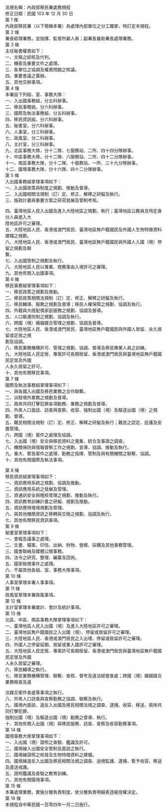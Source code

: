 法規名稱：內政部移民署處務規程  
修正日期：民國 103 年 12 月 30 日  
第 1 條  
內政部移民署（以下簡稱本署）為處理內部單位之分工職掌，特訂定本規程。  
第 2 條  
署長綜理署務，並指揮、監督所屬人員；副署長襄助署長處理署務。  
第 3 條  
主任秘書權責如下：  
一、文稿之綜核及代判。  
二、機密及重要文件之處理。  
三、各單位之協調及權責問題之核議。  
四、重要會議之籌辦。  
五、其他交辦事項。  
第 4 條  
本署設下列組、室、事務大隊：  
一、入出國事務組，分五科辦事。  
二、移民事務組，分六科辦事。  
三、國際及執法事務組，分五科辦事。  
四、移民資訊組，分六科辦事。  
五、秘書室，分六科辦事。  
六、人事室，分三科辦事。  
七、政風室，分二科辦事。  
八、主計室，分三科辦事。  
九、北區事務大隊，分十二隊、七服務站、二所、四十四分隊辦事。  
十、中區事務大隊，分十二隊、八服務站、二所、四十二分隊辦事。  
十一、南區事務大隊，分十二隊、十服務站、一所、三十九分隊辦事。  
十二、國境事務大隊，分十六隊、四十二分隊辦事。  
第 5 條  
入出國事務組掌理事項如下：  
一、入出國政策與制度之規劃、推動及督導。  
二、入出國相關法規制（訂）定、修正、解釋之研擬及執行。  
三、施政計畫與重要方案之研究發展及管制考核。  


四、臺灣地區人民入出國及進入大陸地區之規劃、執行；臺灣地區公務員及特定身分人員進入大  
陸地區許可之審理。  
五、大陸地區人民、香港或澳門居民、臺灣地區無戶籍國民及外國人生物特徵資料建檔之規劃。  
六、大陸地區人民、香港或澳門居民、臺灣地區無戶籍國民與外國人入國（境）停留之規劃及聯  
繫。  
七、入出國管制之規劃及執行。  
八、大陸地區人民以專業、商務事由入境許可之審理。  
九、其他有關入出國事項。  
第 6 條  
移民事務組掌理事項如下：  
一、移民政策之規劃及推動。  
二、移民政策相關法規制（訂）定、修正、解釋之研擬及執行。  
三、移民輔導、服務之規劃及督導；移民人權保障之規劃、協調及執行。  
四、外籍與大陸配偶家庭服務之規劃、協調及督導。  
五、人口販運防制之規劃、協調及執行。  
六、跨國（境）婚姻媒合管理之規劃、協調及督導。  
七、大陸地區人民、香港或澳門居民、臺灣地區無戶籍國民與外國人居留、永久居留或定居之規  
劃及協調。  
八、移民業務機構許可、管理之規劃、協調、督導及移民專業人員之訓練。  
九、大陸地區人民定居、專案許可長期居留、香港或澳門居民與臺灣地區無戶籍國民定居及外國  
人永久居留之許可。  
十、其他有關移民事項。  
第 7 條  
國際及執法事務組掌理事項如下：  
一、與各國入出國及移民業務之合作聯繫。  
二、派駐境外業務之規劃及督導。  
三、兩岸共同打擊犯罪各項勤務、業務之規劃及督導。  
四、外來人口面談、訪查與查察、收容、強制出國（境）及驅逐出國（境）之規劃、督導。  
五、難民相關法規制（訂）定、修正、解釋之研擬及執行；難民之認定、庇護及安置管理。  
六、跨國（境）案件之處理及協調。  
七、入出國（境）安全與移民資料之蒐集、統合及事證之調查。  
八、機關保防與情報督察工作之規劃、宣導、協調、推動及執行。  
九、重大、緊急案件之處理、勤務之指揮、管制及與有關機關之聯繫、協調。  
十、其他有關國際及執法事項。  


第 8 條  
移民資訊組掌理事項如下：  
一、資訊應用系統之規劃、協調及推動。  
二、資訊應用系統之發展及管理。  
三、資通訊安全與稽核管理之規劃、推動及執行。  
四、資訊教育訓練計畫之研擬、規劃及推動。  
五、資訊應用環境規劃及管理。  
六、與其他機關資訊之移轉與交換之規劃、協調及執行。  
七、其他有關移民資訊事項。  
第 9 條  
秘書室掌理事項如下：  
一、會報及議事之處理。  
二、文書、檔案、印信、出納、財物、營繕、採購及其他事務管理。  
三、國會聯絡及媒體公關事務。  
四、法令之研究、整理、編纂及諮詢。  
五、國家賠償事件之處理。  
六、不屬其他各組、室、事務大隊事項。  
第 10 條  
人事室掌理本署人事事項。  
第 11 條  
政風室掌理本署政風事項。  
第 12 條  
主計室掌理本署歲計、會計及統計事項。  
第 13 條  
北區、中區、南區事務大隊掌理事項如下：  
一、臺灣地區人民入出國（境）及進入大陸地區許可之審理。  
二、臺灣地區無戶籍國民之入出國（境）、停留或居留許可之審理。  
三、大陸地區人民、香港或澳門居民之入出境、停留或居留許可之審理。  
四、外國人之停留延期、居留或重入國許可之審理。  
五、大陸地區人民定居、專案許可長期居留、香港或澳門居民與臺灣地區無戶籍國民定居及外國  
人永久居留之審理。  
六、移民輔導之執行。  
七、移民業務機構管理、聯繫、查核、督考及違法經營查處；跨國（境）婚姻媒合業務檢查及違  


法媒合案件查處等事項之執行。  
八、外來人口訪查與查察勤務之協調、聯繫及執行。  
九、國境內面談、違反入出國及移民相關法規之調查、逮捕、收容、移送、兩岸共同打擊犯罪、  
強制出國（境）及驅逐出國（境）勤務之督導、執行。  
十、其他有關入出國（境）與移民服務、訪查、查察及收容勤務事項。  
第 14 條  
國境事務大隊掌理事項如下：  
一、入出國（境）證照之查驗、鑑識及許可。  
二、國境線入出國安全管制及面談之執行。  
三、國境線證照之核發及生物特徵資料之建檔。  
四、國境線違反入出國及移民相關法規之調查、過境監護、逮捕、暫予收容、移送及遣送戒護。  
五、證照鑑識及查驗之教育訓練。  
六、其他有關國境事項。  
第 15 條  
本署處理業務，實施分層負責制度，依分層負責明細表逐級授權決定。  
第 16 條  
本規程自中華民國一百零四年一月二日施行。  


